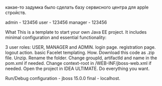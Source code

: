 какае-то задумка было сделать базу сервисного центра для apple стройств. 


admin   - 123456
user    - 123456
manager - 123456

What
This is a template to start your own Java EE project. It includes minimal configuration and essential functionality:

3 user roles: USER, MANAGER and ADMIN.
login page.
registration page.
logout action.
basic Facelet templating.
How.
Download this code as .zip file.
Unzip.
Rename the folder.
Change groupId, artifactId and name in the pom.xml if needed.
Change context-root in /WEB-INF/jboss-web.xml if needed.
Open the project in IDEA ULTIMATE.
Do everything you want.

Run/Debug configuration  -  jboss 15.0.0 final - localhost.





